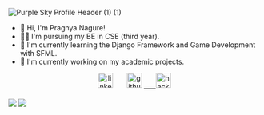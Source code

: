 ![Purple Sky Profile Header (1) (1)](https://user-images.githubusercontent.com/68809099/147664278-450f5e39-9e30-4403-9e2c-3a3807e20bbf.png)

- 👋 Hi, I'm Pragnya Nagure!
- 👩‍🎓 I'm pursuing my BE in CSE (third year).
- 🌱 I'm currently learning the Django Framework and Game Development with SFML.
- 🔭 I'm currently working on my academic projects.

<div align="center">
<a href="https://linkedin.com/in/pragnya-nagure-648458225" target="_blank">
<img src="https://img.shields.io/badge/LinkedIn-0A66C2.svg?style=for-the-badge&logo=linkedin&logoColor=white" alt="linkedin.com/in/pragnya-nagure-648458225/" height="30"></a>&nbsp;&nbsp;&nbsp;&nbsp;&nbsp;&nbsp;

<a href="https://github.com/xxpsynagure" target="_blank">
<img src="https://img.shields.io/badge/GitHub-000000.svg?&style=for-the-badge&logo=Github&logoColor=white" alt="github.com/xxpsynagure" height="30"></a>  
<a href="https://hackerrank.com/pragnya_nagure21" target="_blank">&nbsp;&nbsp;&nbsp;&nbsp;&nbsp;
<img src="https://img.shields.io/badge/Hackerrank-2EC866.svg?style=for-the-badge&logo=hackerrank&logoColor=black" alt="hackerrank.com/pragnya_nagure21" height="30"></a>
<br><br>
</div>

<img align="center" src="https://github-readme-stats.vercel.app/api/top-langs/?username=xxpsynagure&theme=radical" />
<img align="center" src="https://github-readme-stats.vercel.app/api?username=xxpsynagure&theme=radical" />
